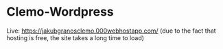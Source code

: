 ﻿# Clemo-Wordpress
 Live: https://jakubgranosclemo.000webhostapp.com/
(due to the fact that hosting is free, the site takes a long time to load)
